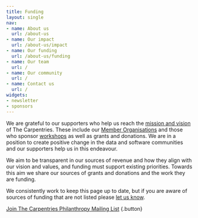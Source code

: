 ```yaml
---
title: Funding
layout: single
nav:
- name: About us
  url: /about-us
- name: Our impact
  url: /about-us/impact
- name: Our funding
  url: /about-us/funding
- name: Our team
  url: /
- name: Our community
  url: /
- name: Contact us
  url: /
widgets:
- newsletter
- sponsors
---
```


We are grateful to our supporters who help us reach the [mission and vision](#) of The Carpentries. These include our [Member Organisations](#) and those who sponsor [workshops](#) as well as grants and donations. We are in a position to create positive change in the data and software communities and our supporters help us in this endeavour.

We aim to be transparent in our sources of revenue and how they align with our vision and values, and funding must support existing priorities. Towards this aim we share our sources of grants and donations and the work they are funding.

We consistently work to keep this page up to date, but if you are aware of sources of funding that are not listed please [let us know](#).


[Join The Carpentries Philanthropy Mailing List](https://carpentries.us14.list-manage.com/subscribe?u=46d7513c798c6bd41e5f58f4a&id=33f76196ac)
{.button}
